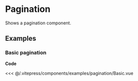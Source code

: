 <script setup>
import Basic from '../.vitepress/components/examples/pagination/Basic.vue'
</script>

# Pagination

Shows a pagination component.

## Examples

### Basic pagination
<Example>
  <Basic />
</Example>

**Code**

<<< @/.vitepress/components/examples/pagination/Basic.vue

